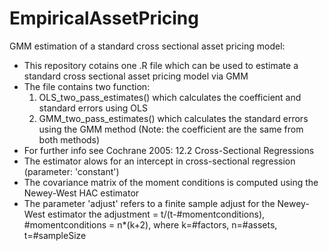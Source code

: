 # EmpiricalAssetPricing

GMM estimation of a standard cross sectional asset pricing model:
- This repository cotains one .R file which can be used to estimate a standard cross sectional asset pricing model via GMM
- The file contains two function:
  1. OLS_two_pass_estimates() which calculates the coefficient and standard errors using OLS
  2. GMM_two_pass_estimates() which calculates the standard errors using the GMM method (Note: the coefficient are the same from both methods)
- For further info see Cochrane 2005: 12.2 Cross-Sectional Regressions 
- The estimator alows for an intercept in cross-sectional regression (parameter: 'constant') 
- The covariance matrix of the moment conditions is computed using the Newey-West HAC estimator
- The parameter 'adjust' refers to a finite sample adjust for the Newey-West estimator the adjustment = t/(t-#momentconditions), #momentconditions = n*(k+2), where k=#factors, n=#assets, t=#sampleSize
